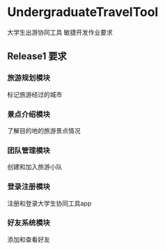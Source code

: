 # UndergraduateTravelTool
大学生出游协同工具 敏捷开发作业要求

## Release1 要求

### 旅游规划模块
标记旅游经过的城市

### 景点介绍模块
了解目的地的旅游景点情况

### 团队管理模块
创建和加入旅游小队

### 登录注册模块
注册和登录大学生协同工具app

### 好友系统模块
添加和查看好友
